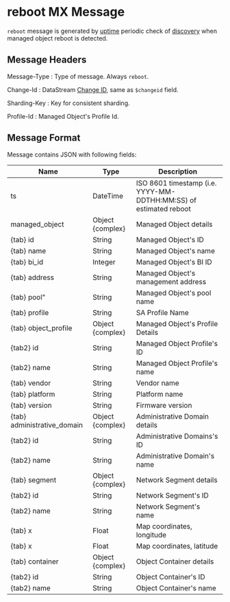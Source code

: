# reboot MX Message

`reboot` message is generated by [uptime](../../admin/discovery/periodic/uptime.md)
periodic check of [discovery](../../admin/services/discovery.md) when
managed object reboot is detected.

## Message Headers

Message-Type
: Type of message. Always `reboot`.

Change-Id
: DataStream [Change ID](../../dev/api/datastream/index.md#change-id),
same as `$changeid` field.

Sharding-Key
: Key for consistent sharding.

Profile-Id
: Managed Object's Profile Id.

## Message Format

Message contains JSON with following fields:

| Name                        | Type             | Description                                                       |
| --------------------------- | ---------------- | ----------------------------------------------------------------- |
| ts                          | DateTime         | ISO 8601 timestamp (i.e. YYYY-MM-DDTHH:MM:SS) of estimated reboot |
| managed_object              | Object {complex} | Managed Object details                                            |
| {tab} id                    | String           | Managed Object's ID                                               |
| {tab} name                  | String           | Managed Object's name                                             |
| {tab} bi_id                 | Integer          | Managed Object's BI ID                                            |
| {tab} address               | String           | Managed Object's management address                               |
| {tab} pool"                 | String           | Managed Object's pool name                                        |
| {tab} profile               | String           | SA Profile Name                                                   |
| {tab} object_profile        | Object {complex} | Managed Object's Profile Details                                  |
| {tab2} id                   | String           | Managed Object Profile's ID                                       |
| {tab2} name                 | String           | Managed Object Profile's name                                     |
| {tab} vendor                | String           | Vendor name                                                       |
| {tab} platform              | String           | Platform name                                                     |
| {tab} version               | String           | Firmware version                                                  |
| {tab} administrative_domain | Object {complex} | Administrative Domain details                                     |
| {tab2} id                   | String           | Administrative Domains's ID                                       |
| {tab2} name                 | String           | Administrative Domain's name                                      |
| {tab} segment               | Object {complex} | Network Segment details                                           |
| {tab2} id                   | String           | Network Segment's ID                                              |
| {tab2} name                 | String           | Network Segment's name                                            |
| {tab} x                     | Float            | Map coordinates, longitude                                        |
| {tab} x                     | Float            | Map coordinates, latitude                                         |
| {tab} container             | Object {complex} | Object Container details                                          |
| {tab2} id                   | String           | Object Container's ID                                             |
| {tab2} name                 | String           | Object Container's name                                           |
